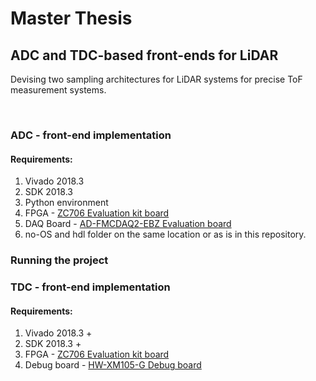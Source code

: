 # Master Thesis
## ADC and TDC-based front-ends for LiDAR
Devising two sampling architectures for LiDAR systems for precise ToF measurement systems.

<img src="https://www.analog.com/-/media/analog/en/technologies/3d-time-of-flight-solution/tof-example2.svg?la=en&vs=1" style="width:10px">
<img src="https://rh6stzxdcl1wf9gj1fkj14uc-wpengine.netdna-ssl.com/wp-content/uploads/2019/12/WHTH_LIDAR_Pt2_Fig1.jpg" style="width:10px">

### ADC - front-end implementation
#### Requirements:
1. Vivado 2018.3
2. SDK 2018.3
3. Python environment
4. FPGA - [ZC706 Evaluation kit board](https://www.xilinx.com/products/boards-and-kits/ek-z7-zc706-g.html)
5. DAQ Board - [AD-FMCDAQ2-EBZ Evaluation board](https://www.analog.com/en/design-center/evaluation-hardware-and-software/evaluation-boards-kits/eval-ad-fmcdaq2-ebz.html#eb-overview)
6. no-OS and hdl folder on the same location or as is in this repository.

### Running the project




### TDC - front-end implementation
#### Requirements:
1. Vivado 2018.3 +
2. SDK 2018.3 +
4. FPGA - [ZC706 Evaluation kit board](https://www.xilinx.com/products/boards-and-kits/ek-z7-zc706-g.html)
5. Debug board - [HW-XM105-G Debug board](https://www.xilinx.com/products/boards-and-kits/hw-fmc-xm105-g.html)



